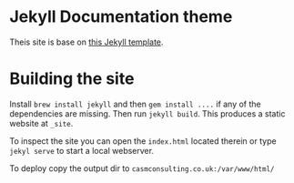 # Jekyll Documentation theme

Theis site is base on [this Jekyll template](https://github.com/jeromelachaud/grayscale-theme).

# Building the site

Install `brew install jekyll` and then `gem install ....` if any of the dependencies are missing. Then run `jekyll build`.  This produces a static website at `_site`. 

To inspect the site you can open the `index.html` located therein or type `jekyl serve` to start a local webserver.

To deploy copy the output dir to `casmconsulting.co.uk:/var/www/html/`